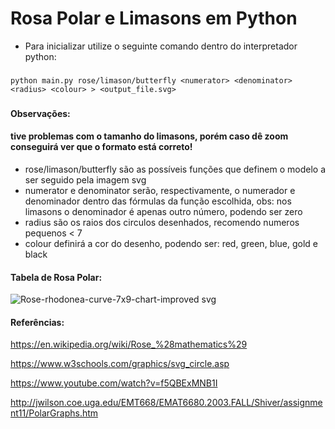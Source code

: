 # Rosa Polar e Limasons em Python

* Para inicializar utilize o seguinte comando dentro do interpretador python: 

###
    python main.py rose/limason/butterfly <numerator> <denominator> <radius> <colour> > <output_file.svg>
###
#### Observações:
#### tive problemas com o tamanho do limasons, porém caso dê zoom conseguirá ver que o formato está correto!

* rose/limason/butterfly são as possíveis funções que definem o modelo a ser seguido pela imagem svg
* numerator e denominator serão, respectivamente,  o numerador e denominador dentro das fórmulas da função escolhida, obs: nos limasons o denominador é apenas outro número, podendo ser zero 
* radius são os raios dos circulos desenhados, recomendo numeros pequenos < 7
* colour definirá a cor do desenho, podendo ser: red, green, blue, gold e black
#### Tabela de Rosa Polar:
![Rose-rhodonea-curve-7x9-chart-improved svg](https://user-images.githubusercontent.com/92885433/168519450-d4576c15-8094-46ee-9677-c1efe90497b1.png)





#### Referências:

https://en.wikipedia.org/wiki/Rose_%28mathematics%29

https://www.w3schools.com/graphics/svg_circle.asp

https://www.youtube.com/watch?v=f5QBExMNB1I

http://jwilson.coe.uga.edu/EMT668/EMAT6680.2003.FALL/Shiver/assignment11/PolarGraphs.htm
